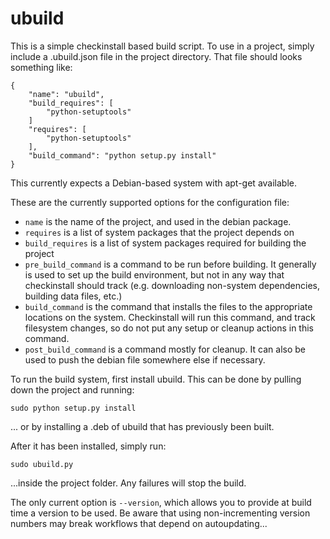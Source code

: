 # ubuild

This is a simple checkinstall based build script. To use in a project, simply include a .ubuild.json file in the project directory. That file should looks something like:

    {
        "name": "ubuild",
        "build_requires": [
            "python-setuptools"
        ]
        "requires": [
            "python-setuptools"
        ],
        "build_command": "python setup.py install"
    }

This currently expects a Debian-based system with apt-get available.

These are the currently supported options for the configuration file:

* `name` is the name of the project, and used in the debian package.
* `requires` is a list of system packages that the project depends on
* `build_requires` is a list of system packages required for building the project
* `pre_build_command` is a command to be run before building. It generally is used to set up the build environment, but not in any way that checkinstall should track (e.g. downloading non-system dependencies, building data files, etc.)
* `build_command` is the command that installs the files to the appropriate locations on the system. Checkinstall will run this command, and track filesystem changes, so do not put any setup or cleanup actions in this command.
* `post_build_command` is a command mostly for cleanup. It can also be used to push the debian file somewhere else if necessary.

To run the build system, first install ubuild. This can be done by pulling down the project and running:

    sudo python setup.py install

... or by installing a .deb of ubuild that has previously been built.

After it has been installed, simply run:

    sudo ubuild.py

...inside the project folder. Any failures will stop the build.

The only current option is `--version`, which allows you to provide at build time a version to be used. Be aware that using non-incrementing version numbers may break workflows that depend on autoupdating...
